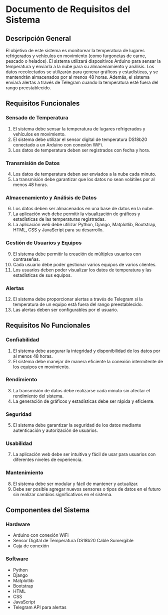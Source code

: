 # Documento de Requisitos del Sistema

## Descripción General

El objetivo de este sistema es monitorear la temperatura de lugares refrigerados y vehículos en movimiento (como furgonetas de carne, pescado o helados). El sistema utilizará dispositivos Arduino para sensar la temperatura y enviarla a la nube para su almacenamiento y análisis. Los datos recolectados se utilizarán para generar gráficos y estadísticas, y se mantendrán almacenados por al menos 48 horas. Además, el sistema enviará alertas a través de Telegram cuando la temperatura esté fuera del rango preestablecido.

## Requisitos Funcionales

### Sensado de Temperatura
1. El sistema debe sensar la temperatura de lugares refrigerados y vehículos en movimiento.
2. El sistema debe utilizar el sensor digital de temperatura DS18b20 conectado a un Arduino con conexión WiFi.
3. Los datos de temperatura deben ser registrados con fecha y hora.

### Transmisión de Datos
4. Los datos de temperatura deben ser enviados a la nube cada minuto.
5. La transmisión debe garantizar que los datos no sean volátiles por al menos 48 horas.

### Almacenamiento y Análisis de Datos
6. Los datos deben ser almacenados en una base de datos en la nube.
7. La aplicación web debe permitir la visualización de gráficos y estadísticas de las temperaturas registradas.
8. La aplicación web debe utilizar Python, Django, Matplotlib, Bootstrap, HTML, CSS y JavaScript para su desarrollo.

### Gestión de Usuarios y Equipos
9. El sistema debe permitir la creación de múltiples usuarios con contraseñas.
10. Cada usuario debe poder gestionar varios equipos de varios clientes.
11. Los usuarios deben poder visualizar los datos de temperatura y las estadísticas de sus equipos.

### Alertas
12. El sistema debe proporcionar alertas a través de Telegram si la temperatura de un equipo está fuera del rango preestablecido.
13. Las alertas deben ser configurables por el usuario.

## Requisitos No Funcionales

### Confiabilidad
1. El sistema debe asegurar la integridad y disponibilidad de los datos por al menos 48 horas.
2. El sistema debe manejar de manera eficiente la conexión intermitente de los equipos en movimiento.

### Rendimiento
3. La transmisión de datos debe realizarse cada minuto sin afectar el rendimiento del sistema.
4. La generación de gráficos y estadísticas debe ser rápida y eficiente.

### Seguridad
5. El sistema debe garantizar la seguridad de los datos mediante autenticación y autorización de usuarios.


### Usabilidad
7. La aplicación web debe ser intuitiva y fácil de usar para usuarios con diferentes niveles de experiencia.

### Mantenimiento
8. El sistema debe ser modular y fácil de mantener y actualizar.
9. Debe ser posible agregar nuevos sensores o tipos de datos en el futuro sin realizar cambios significativos en el sistema.

## Componentes del Sistema

### Hardware
- Arduino con conexión WiFi
- Sensor Digital de Temperatura DS18b20 Cable Sumergible
- Caja de conexión

### Software
- Python
- Django
- Matplotlib
- Bootstrap
- HTML
- CSS
- JavaScript
- Telegram API para alertas


